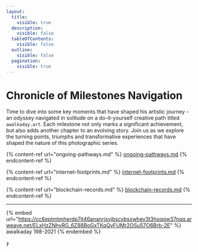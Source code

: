 ```yaml
---
layout:
  title:
    visible: true
  description:
    visible: false
  tableOfContents:
    visible: false
  outline:
    visible: false
  pagination:
    visible: true
---
```


# Chronicle of Milestones Navigation

Time to dive into some key moments that have shaped his artistic journey - an odyssey navigated in solitude on a do-it-yourself creative path titled `awalkaday.art`_._ Each milestone not only marks a significant achievement, but also adds another chapter to an evolving story. Join us as we explore the turning points, triumphs and transformative experiences that have shaped the nature of this photographic series.

{% content-ref url="ongoing-pathways.md" %}
[ongoing-pathways.md](ongoing-pathways.md)
{% endcontent-ref %}

{% content-ref url="internet-footprints.md" %}
[internet-footprints.md](internet-footprints.md)
{% endcontent-ref %}

{% content-ref url="blockchain-records.md" %}
[blockchain-records.md](blockchain-records.md)
{% endcontent-ref %}

***

{% embed url="https://cc6eptmtmherdp7jt46ananrjsvjbscvbsxwhev3t3hoqgw37nqq.arweave.net/ELxHzZNhyRG_6Z88BoGxTKqQyFUMr2OSu57O6Brb-2E" %}
awalkaday 198-2021
{% endembed %}

#### `7`
